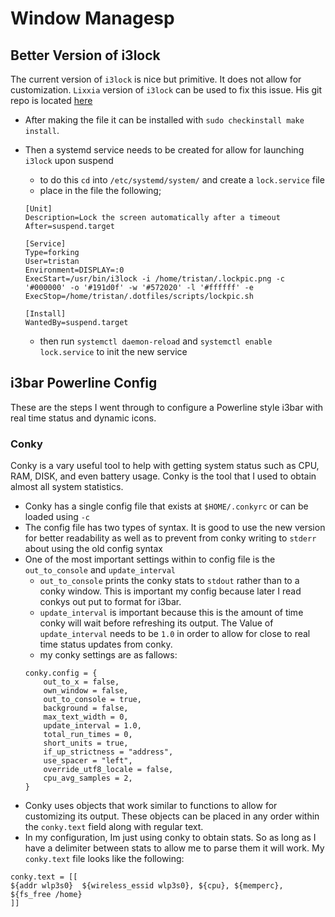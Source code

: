 # Window Managesp

## Better Version of i3lock

The current version of `i3lock` is nice but primitive. It does not allow for customization.
`Lixxia` version of `i3lock` can be used to fix this issue. His git repo is located [here](https://github.com/Lixxia/i3lock)

* After making the file it can be installed with `sudo checkinstall make install`.
* Then a systemd service needs to be created for allow for launching `i3lock` upon suspend
    - to do this `cd` into `/etc/systemd/system/` and create a `lock.service` file
    - place in the file the following;
    ```                                                                                                          
    [Unit]                                                                                                           
    Description=Lock the screen automatically after a timeout                                                        
    After=suspend.target                                                                                             

    [Service]                                                                                                        
    Type=forking                                                                                                     
    User=tristan                                                                                                     
    Environment=DISPLAY=:0                                                                                           
    ExecStart=/usr/bin/i3lock -i /home/tristan/.lockpic.png -c '#000000' -o '#191d0f' -w '#572020' -l '#ffffff' -e  
    ExecStop=/home/tristan/.dotfiles/scripts/lockpic.sh                                                              

    [Install]
    WantedBy=suspend.target
    ```

    - then run `systemctl daemon-reload` and `systemctl enable lock.service` to init the new service

## i3bar Powerline Config
These are the steps I went through to configure a Powerline style i3bar with real time status and 
dynamic icons.

### Conky
Conky is a vary useful tool to help with getting system status such as CPU, RAM, DISK, and even battery 
usage. Conky is the tool that I used to obtain almost all system statistics.

* Conky has a single config file that exists at `$HOME/.conkyrc` or can be loaded using `-c`
* The config file has two types of syntax. It is good to use the new version for better readability as well 
as to prevent from conky writing to `stderr` about using the old config syntax
* One of the most important settings within to config file is the `out_to_console` and `update_interval`
    - `out_to_console` prints the conky stats to `stdout` rather than to a conky window. This is important 
       my config because later I read conkys out put to format for i3bar.
    - `update_interval` is important because this is the amount of time conky will wait before refreshing 
       its output. The Value of `update_interval` needs to be `1.0` in order to allow for close to real time 
       status updates from conky.
    - my conky settings are as fallows:
    ```
    conky.config = {
        out_to_x = false,
        own_window = false,
        out_to_console = true,
        background = false,
        max_text_width = 0,
        update_interval = 1.0,
        total_run_times = 0,
        short_units = true,
        if_up_strictness = "address",
        use_spacer = "left",
        override_utf8_locale = false,
        cpu_avg_samples = 2,
    }
    ```
* Conky uses objects that work similar to functions to allow for customizing its output. These objects can 
be placed in any order within the `conky.text` field along with regular text.
* In my configuration, Im just using conky to obtain stats. So as long as I have a delimiter between stats 
to allow me to parse them it will work. My `conky.text` file looks like the following: 
```
conky.text = [[
${addr wlp3s0}  ${wireless_essid wlp3s0}, ${cpu}, ${memperc}, ${fs_free /home}
]]
```
